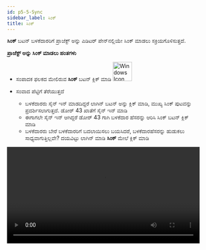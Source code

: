 ```yaml
---
id: p5-5-Sync
sidebar_label: ಸಿಂಕ್
title: ಸಿಂಕ್
---
```


**ಸಿಂಕ್** ಬಟನ್ ಬಳಕೆದಾರರಿಗೆ ಪ್ರಾಜೆಕ್ಟ್ ಅನ್ನು ಎಡಿಟರ್ ಪೇನ್‌ನಲ್ಲಿಯೇ ಸಿಂಕ್ ಮಾಡಲು ಸಕ್ರಿಯಗೊಳಿಸುತ್ತದೆ.

**ಪ್ರಾಜೆಕ್ಟ್ ಅನ್ನು ಸಿಂಕ್ ಮಾಡಲು ಹಂತಗಳು**

- ಸಂಪಾದಕ ಫಲಕದ ಮೇಲಿರುವ **ಸಿಂಕ್** ಬಟನ್ ಕ್ಲಿಕ್ ಮಾಡಿ <img src="/assets/cloudsyncbutton.png" alt="Windows Icon" width="50px"/> 

- ಸಂವಾದ ಪೆಟ್ಟಿಗೆ ತೆರೆಯುತ್ತದೆ
     - ಬಳಕೆದಾರರು ಸೈನ್ ಇನ್ ಮಾಡದಿದ್ದರೆ
        ಲಾಗಿನ್ ಬಟನ್ ಅನ್ನು ಕ್ಲಿಕ್ ಮಾಡಿ, ಮುಖ್ಯ ಸಿಂಕ್ ಪುಟವನ್ನು ಪ್ರದರ್ಶಿಸಲಾಗುತ್ತದೆ.
         ಡೋರ್ 43 ಖಾತೆಗೆ ಸೈನ್ ಇನ್ ಮಾಡಿ
     - ಈಗಾಗಲೇ ಸೈನ್ ಇನ್ ಆಗಿದ್ದರೆ
         ಡೋರ್ 43 ಗಾಗಿ ಬಳಕೆದಾರ ಹೆಸರನ್ನು ಆರಿಸಿ
         ಸಿಂಕ್ ಬಟನ್ ಕ್ಲಿಕ್ ಮಾಡಿ
     - ಬಳಕೆದಾರರು ಬೇರೆ ಬಳಕೆದಾರರಿಗೆ ಬದಲಾಯಿಸಲು ಬಯಸಿದರೆ,
         ಬಳಕೆದಾರಹೆಸರನ್ನು ಹುಡುಕಲು ಸಾಧ್ಯವಾಗುತ್ತಿಲ್ಲವೇ? ದಯವಿಟ್ಟು ಲಾಗಿನ್ ಮಾಡಿ **ಸಿಂಕ್** ಮೇಲೆ ಕ್ಲಿಕ್ ಮಾಡಿ

        
<video controls src="/0.5.5/en_project_sync.mov" width="100%" type="video/mp4"/>

